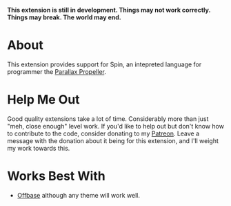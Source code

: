 **This extension is still in development. Things may not work correctly. Things may break. The world may end.**

# About

This extension provides support for Spin, an intepreted language for programmer the [Parallax Propeller](https://www.parallax.com/catalog/microcontrollers/propeller).

# Help Me Out

Good quality extensions take a lot of time. Considerably more than just "meh, close enough" level work. If you'd like to help out but don't know how to contribute to the code, consider donating to my [Patreon](https://www.patreon.com/Entomy). Leave a message with the donation about it being for this extension, and I'll weight my work towards this.

# Works Best With
* [Offbase](https://marketplace.visualstudio.com/items?itemName=Entomy.offbase) although any theme will work well.
